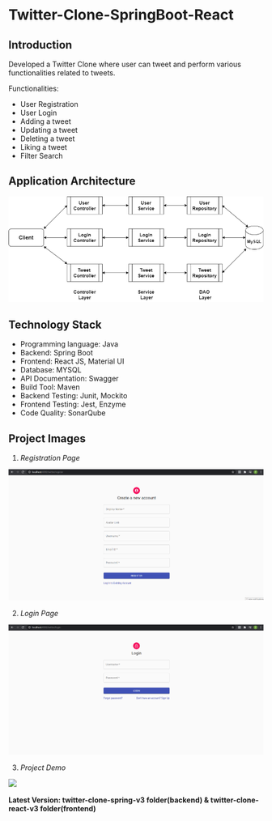 # Twitter-Clone-SpringBoot-React

## Introduction
Developed a Twitter Clone where user can tweet and perform various functionalities related to tweets.

Functionalities:
  * User Registration
  * User Login
  * Adding a tweet
  * Updating a tweet
  * Deleting a tweet
  * Liking a tweet
  * Filter Search

## Application Architecture

<img src="/project-images/Application_Architecture.png" width="700">

## Technology Stack

  * Programming language: Java
  * Backend: Spring Boot
  * Frontend: React JS, Material UI
  * Database: MYSQL
  * API Documentation: Swagger 
  * Build Tool: Maven
  * Backend Testing: Junit, Mockito
  * Frontend Testing: Jest, Enzyme
  * Code Quality: SonarQube

## Project Images

1) *Registration Page*

<img src="/project-images/Twitter-Registration.png" width="700">

2) *Login Page*

<img src="/project-images/Twitter_Login.png" width="700">

3) *Project Demo*

<img src="/project-images/Twitter_Clone_Demo.gif" width="700">



**Latest Version: twitter-clone-spring-v3 folder(backend) & twitter-clone-react-v3 folder(frontend)**
